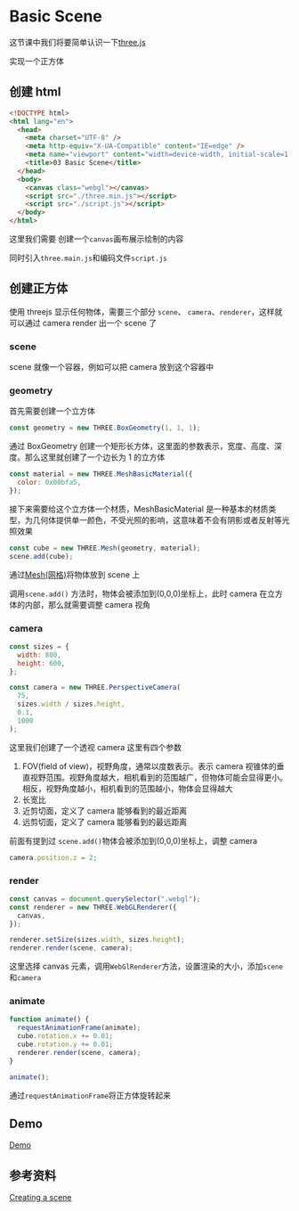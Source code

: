 # Basic Scene

这节课中我们将要简单认识一下[three.js](https://threejs.org/)

实现一个正方体

## 创建 html

```html
<!DOCTYPE html>
<html lang="en">
  <head>
    <meta charset="UTF-8" />
    <meta http-equiv="X-UA-Compatible" content="IE=edge" />
    <meta name="viewport" content="width=device-width, initial-scale=1.0" />
    <title>03 Basic Scene</title>
  </head>
  <body>
    <canvas class="webgl"></canvas>
    <script src="./three.min.js"></script>
    <script src="./script.js"></script>
  </body>
</html>
```

这里我们需要 创建一个`canvas`画布展示绘制的内容

同时引入`three.main.js`和编码文件`script.js`

## 创建正方体

使用 threejs 显示任何物体，需要三个部分 `scene`、 `camera`、`renderer`，这样就可以通过 camera render 出一个 scene 了

### scene

scene 就像一个容器，例如可以把 camera 放到这个容器中

### geometry

首先需要创建一个立方体

```js
const geometry = new THREE.BoxGeometry(1, 1, 1);
```

通过 BoxGeometry 创建一个矩形长方体，这里面的参数表示，宽度、高度、深度。那么这里就创建了一个边长为 1 的立方体

```js
const material = new THREE.MeshBasicMaterial({
  color: 0x00bfa5,
});
```

接下来需要给这个立方体一个材质，MeshBasicMaterial 是一种基本的材质类型，为几何体提供单一颜色，不受光照的影响，这意味着不会有阴影或者反射等光照效果

```js
const cube = new THREE.Mesh(geometry, material);
scene.add(cube);
```

通过[Mesh(网格)](https://threejs.org/docs/index.html?q=Mesh#api/zh/objects/Mesh)将物体放到 scene 上

调用`scene.add()` 方法时，物体会被添加到(0,0,0)坐标上，此时 camera 在立方体的内部，那么就需要调整 camera 视角

### camera

```js
const sizes = {
  width: 800,
  height: 600,
};

const camera = new THREE.PerspectiveCamera(
  75,
  sizes.width / sizes.height,
  0.1,
  1000
);
```

这里我们创建了一个透视 camera
这里有四个参数

1. FOV(field of view)，视野角度，通常以度数表示。表示 camera 视锥体的垂直视野范围。视野角度越大，相机看到的范围越广，但物体可能会显得更小。相反，视野角度越小，相机看到的范围越小，物体会显得越大
2. 长宽比
3. 近剪切面，定义了 camera 能够看到的最近距离
4. 远剪切面，定义了 camera 能够看到的最远距离

前面有提到过 `scene.add()`物体会被添加到(0,0,0)坐标上，调整 camera

```js
camera.position.z = 2;
```

### render

```js
const canvas = document.querySelector(".webgl");
const renderer = new THREE.WebGLRenderer({
  canvas,
});

renderer.setSize(sizes.width, sizes.height);
renderer.render(scene, camera);
```

这里选择 canvas 元素，调用`WebGlRenderer`方法，设置渲染的大小，添加`scene`和`camera`

### animate

```js
function animate() {
  requestAnimationFrame(animate);
  cube.rotation.x += 0.01;
  cube.rotation.y += 0.01;
  renderer.render(scene, camera);
}

animate();
```

通过`requestAnimationFrame`将正方体旋转起来

## Demo

[Demo](https://threejs-journey-eta.vercel.app/)

## 参考资料

[Creating a scene](https://threejs.org/docs/index.html#manual/zh/introduction/Creating-a-scene)
